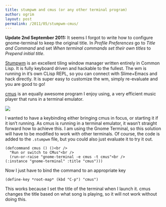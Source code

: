 ```yaml
---
title: stumpwm and cmus (or any other terminal program)
author: ogrim
layout: post
permalink: /2011/05/stumpwm-cmus/
---
```

**Update 2nd September 2011:** It seems I forgot to write how to configure gnome-terminal to keep the original title. In *Profile Preferences* go to *Title and Command* and set *When terminal commands set their own titles* to *Prepend initial title*.

[Stumpwm][1] is an excellent tiling window manager written entirely in Common Lisp. It is fully keyboard driven and hackable to the fullest. The wm is running in it&#8217;s own CLisp REPL, so you can connect with Slime+Emacs and hack directly. It is super easy to customize the wm, simply re-evaluate and you are good to go!

[cmus][2] is an equally awesome program I enjoy using, a very efficient music player that runs in a terminal emulator.

<img src="{{ root_url }}/images/cmus-2.3.0.png" />

I wanted to have a keybinding either bringing cmus in focus, or starting it if it isn&#8217;t running. As cmus is running in a terminal emulator, it wasn&#8217;t straight forward how to achieve this. I am using the Gnome Terminal, so this solution will have to be modified to work with other terminals. Of course, the code is added to the `.stumpwm` file, but you could also just evaluate it to try it out.

	(defcommand cmus () ()<br />
	  "Run or switch to CMus"<br />
	  (run-or-raise "gnome-terminal -e cmus -t cmus"<br />
	(:instance "gnome-terminal" :title "cmus")))

Now I just have to bind the command to an appropriate key

	(define-key *root-map* (kbd "C-p") "cmus")

This works because I set the title of the terminal when I launch it. cmus changes the title based on what song is playing, so it will not work without doing this.

 [1]: http://www.nongnu.org/stumpwm/
 [2]: http://cmus.sourceforge.net/
